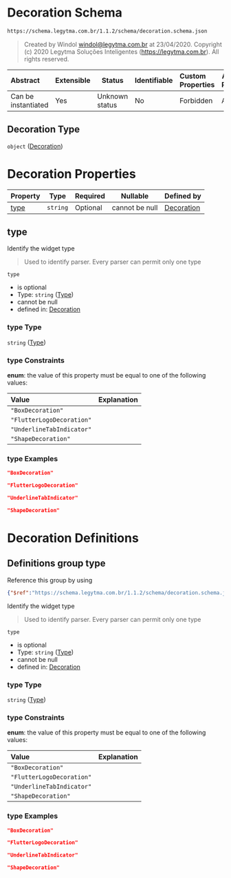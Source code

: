 # Decoration Schema

```txt
https://schema.legytma.com.br/1.1.2/schema/decoration.schema.json
```




> Created by Windol [windol@legytma.com.br](mailto:windol@legytma.com.br) at 23/04/2020.
> Copyright (c) 2020 Legytma Soluções Inteligentes (<https://legytma.com.br>). All rights reserved.
>

| Abstract            | Extensible | Status         | Identifiable | Custom Properties | Additional Properties | Access Restrictions | Defined In                                                                        |
| :------------------ | ---------- | -------------- | ------------ | :---------------- | --------------------- | ------------------- | --------------------------------------------------------------------------------- |
| Can be instantiated | Yes        | Unknown status | No           | Forbidden         | Allowed               | none                | [decoration.schema.json](../schema/decoration.schema.json) |

## Decoration Type

`object` ([Decoration](decoration.md))

# Decoration Properties

| Property      | Type     | Required | Nullable       | Defined by                                                                                                                            |
| :------------ | -------- | -------- | -------------- | :------------------------------------------------------------------------------------------------------------------------------------ |
| [type](#type) | `string` | Optional | cannot be null | [Decoration](decoration-properties-type.md) |

## type

Identify the widget type


> Used to identify parser. Every parser can permit only one type
>

`type`

-   is optional
-   Type: `string` ([Type](decoration-properties-type.md))
-   cannot be null
-   defined in: [Decoration](decoration-properties-type.md)

### type Type

`string` ([Type](decoration-properties-type.md))

### type Constraints

**enum**: the value of this property must be equal to one of the following values:

| Value                     | Explanation |
| :------------------------ | ----------- |
| `"BoxDecoration"`         |             |
| `"FlutterLogoDecoration"` |             |
| `"UnderlineTabIndicator"` |             |
| `"ShapeDecoration"`       |             |

### type Examples

```json
"BoxDecoration"
```

```json
"FlutterLogoDecoration"
```

```json
"UnderlineTabIndicator"
```

```json
"ShapeDecoration"
```

# Decoration Definitions

## Definitions group type

Reference this group by using

```json
{"$ref":"https://schema.legytma.com.br/1.1.2/schema/decoration.schema.json#/definitions/type"}
```

Identify the widget type


> Used to identify parser. Every parser can permit only one type
>

`type`

-   is optional
-   Type: `string` ([Type](decoration-definitions-type.md))
-   cannot be null
-   defined in: [Decoration](decoration-definitions-type.md)

### type Type

`string` ([Type](decoration-definitions-type.md))

### type Constraints

**enum**: the value of this property must be equal to one of the following values:

| Value                     | Explanation |
| :------------------------ | ----------- |
| `"BoxDecoration"`         |             |
| `"FlutterLogoDecoration"` |             |
| `"UnderlineTabIndicator"` |             |
| `"ShapeDecoration"`       |             |

### type Examples

```json
"BoxDecoration"
```

```json
"FlutterLogoDecoration"
```

```json
"UnderlineTabIndicator"
```

```json
"ShapeDecoration"
```
